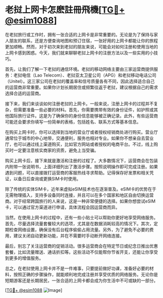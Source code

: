 # 老挝上网卡怎麽註冊飛機[[TG💪+ @esim1088](https://t.me/s/esim1088)]

在老挝旅行或工作时，拥有一张合适的上网卡是非常重要的。无论是为了保持与家人朋友的联系，还是方便查询地图和预订住宿，一张好用的上网卡都能让你的旅程更加顺畅。然而，对于初次来到老挝的朋友来说，可能会对如何注册和使用当地的上网卡感到困惑。今天，我们就来聊聊老挝上网卡的注册方法以及一些实用的小技巧。

首先，让我们了解一下老挝的通信环境。老挝的移动网络主要由三家运营商提供服务：老挝电信（Lao Telecom）、老挝亚太卫星公司（APG）和老挝移动电话公司（Unitel）。这三家公司在老挝的覆盖率和信号质量各有不同，因此选择适合自己的运营商非常重要。如果你计划长期居住或频繁往返于老挝，建议根据自己的需求选择合适的运营商。

接下来，我们来谈谈如何注册老挝的上网卡。一般来说，注册上网卡的过程并不复杂，但需要准备一些必要的材料。首先，你需要携带有效的身份证件，如护照或其他国际旅行证件。这是为了确保你的身份信息能够被正确记录。此外，有些运营商可能还会要求你填写一份简单的表格，包括姓名、联系方式等基本信息。

在购买上网卡时，你可以选择到当地的营业厅或者授权经销商处进行购买。营业厅通常位于城市的中心地带，交通便利，服务也相对专业。如果你不想亲自去营业厅，也可以通过线上渠道购买，比如官方网站或者授权的电商平台。不过，线上购买时一定要注意核实商家的资质，避免上当受骗。

购买上网卡后，接下来就是激活和注册的过程了。大多数情况下，运营商会在包装内附带一张说明书，上面详细列出了激活步骤。按照说明操作即可完成注册。如果遇到问题，可以直接拨打运营商的客服热线寻求帮助。记得保存好发票和相关凭证，以备日后查询或更换SIM卡时使用。

除了传统的实体SIM卡，近年来虚拟eSIM技术也在逐渐普及。eSIM卡的优势在于无需物理插入，支持多设备同时连接，并且可以在多个国家和地区自由切换运营商。对于经常跨国旅行的人来说，这是一种非常便捷的选择。如果你想尝试eSIM卡，可以通过官方渠道进行申请，具体流程会因运营商而异。

当然，在使用上网卡的过程中，还有一些小贴士可以帮助你更好地享受网络服务。首先，尽量选择流量套餐较大的选项，尤其是在数据消耗较高的情况下。其次，定期检查网络设置，确保没有后台程序偷偷占用流量。另外，为了避免不必要的费用，建议关闭自动更新功能，并在不需要时手动断开网络连接。

最后，别忘了关注运营商的促销活动。很多运营商会在特定节日或纪念日推出优惠套餐，比如流量赠送、通话折扣等。这些活动不仅能帮你节省开支，还能让你享受到更多的增值服务。

总之，在老挝使用上网卡并不是一件难事，只要提前做好功课，准备好必要的材料，按照正确的步骤操作，就能顺利地完成注册并享受优质的网络服务。无论你是短期游客还是长期居民，一张合适的上网卡都会成为你生活中不可或缺的一部分。

[[TG💪+ @esim1088](https://t.me/s/esim1088) ![Image](https://i.postimg.cc/4NQfJmqS/Snipaste-2025-05-13-00-14-12.png)]